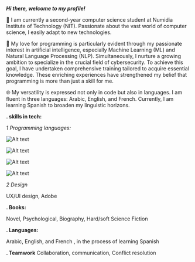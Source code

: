 ***Hi there, welcome to my profile!***

👋 I am currently a second-year computer science student at Numidia Institute of Technology (NIT). Passionate about the vast world of computer science, I easily adapt to new technologies.

🚀 My love for programming is particularly evident through my passionate interest in artificial intelligence, especially Machine Learning (ML) and Natural Language Processing (NLP). Simultaneously, I nurture a growing ambition to specialize in the crucial field of cybersecurity. To achieve this goal, I have undertaken comprehensive training tailored to acquire essential knowledge. These enriching experiences have strengthened my belief that programming is more than just a skill for me.

🌐 My versatility is expressed not only in code but also in languages. I am fluent in three languages: Arabic, English, and French. Currently, I am learning Spanish to broaden my linguistic horizons.

****. skills in tech:****

*1 Programming languages:* 



![Alt text](image.png)  

![Alt text](image-1.png)

![Alt text](image-2.png)

![Alt text](image-3.png)



*2 Design*

UX/UI design, Adobe


****. Books:****

Novel, Psychological, Biography, Hard/soft Science Fiction


****. Languages:****

Arabic, English, and French , in the process of learning Spanish 


****. Teamwork****
Collaboration, communication, Conflict resolution
